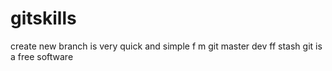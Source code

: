 # gitskills
create new branch is very quick and simple
f m
git master dev
ff
stash
git is a free software
